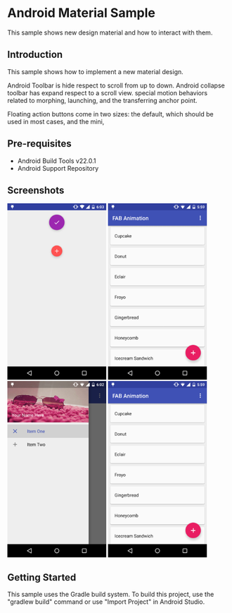 
Android Material Sample
===================================

This sample shows new design material and
how to interact with them.

Introduction
------------

This sample shows how to implement a new material design.

Android Toolbar is hide respect to scroll from up to down.
Android collapse toolbar has expand respect to a scroll view.
special motion behaviors related to morphing, launching, and the transferring anchor point.

Floating action buttons come in two sizes:
the default, which should be used in most cases, and the mini,


Pre-requisites
--------------

- Android Build Tools v22.0.1
- Android Support Repository

Screenshots
-------------

<img src="screenshots/FloatinCheckUncheck.png" height="400" alt="Screenshot"/> <img src="screenshots/toolbar.png" height="400" alt="Screenshot"/> <img src="screenshots/NavDrawer.png" height="400" alt="Screenshot"/> <img src="screenshots/toolbar.png" height="400" alt="Screenshot"/>

Getting Started
---------------

This sample uses the Gradle build system. To build this project, use the
"gradlew build" command or use "Import Project" in Android Studio.




